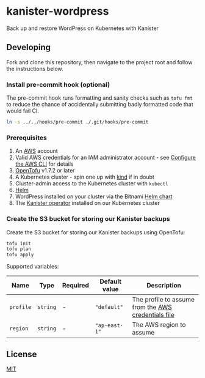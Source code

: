 # kanister-wordpress

Back up and restore WordPress on Kubernetes with Kanister

## Developing

Fork and clone this repository, then navigate to the project root and follow the instructions below.

### Install pre-commit hook \(optional\)

The pre-commit hook runs formatting and sanity checks such as `tofu fmt` to reduce the chance of accidentally submitting badly formatted code that would fail CI.

```bash
ln -s ../../hooks/pre-commit ./.git/hooks/pre-commit
```

### Prerequisites

1. An [AWS](https://aws.amazon.com/) account
1. Valid AWS credentials for an IAM administrator account - see [Configure the AWS CLI](https://docs.aws.amazon.com/cli/latest/userguide/cli-chap-configure.html) for details
1. [OpenTofu](https://opentofu.org/) v1.7.2 or later
1. A Kubernetes cluster - spin one up with [kind](https://kind.sigs.k8s.io/) if in doubt
1. Cluster-admin access to the Kubernetes cluster with `kubectl`
1. [Helm](https://helm.sh/)
1. WordPress installed on your cluster via the Bitnami [Helm chart](https://artifacthub.io/packages/helm/bitnami/wordpress)
1. The [Kanister operator](https://docs.kanister.io/install.html) installed on our Kubernetes cluster

### Create the S3 bucket for storing our Kanister backups

Create the S3 bucket for storing our Kanister backups using OpenTofu:

```bash
tofu init
tofu plan
tofu apply
```

Supported variables:

| Name | Type | Required | Default value | Description |
| --- | --- | --- | --- | --- |
| `profile` | `string` | - | `"default"` | The profile to assume from the [AWS credentials file](https://docs.aws.amazon.com/cli/latest/userguide/cli-configure-files.html) |
| `region` | `string` | - | `"ap-east-1"` | The AWS region to assume |

## License

[MIT](./LICENSE)
